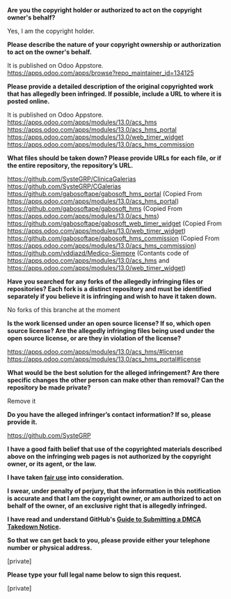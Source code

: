 **Are you the copyright holder or authorized to act on the copyright owner's behalf?**

Yes, I am the copyright holder.

**Please describe the nature of your copyright ownership or authorization to act on the owner's behalf.**

It is published on Odoo Appstore.  
https://apps.odoo.com/apps/browse?repo_maintainer_id=134125

**Please provide a detailed description of the original copyrighted work that has allegedly been infringed. If possible, include a URL to where it is posted online.**

It is published on Odoo Appstore.  
https://apps.odoo.com/apps/modules/13.0/acs_hms  
https://apps.odoo.com/apps/modules/13.0/acs_hms_portal  
https://apps.odoo.com/apps/modules/13.0/web_timer_widget  
https://apps.odoo.com/apps/modules/13.0/acs_hms_commission

**What files should be taken down? Please provide URLs for each file, or if the entire repository, the repository’s URL.**

https://github.com/SysteGRP/ClinicaGalerias  
https://github.com/SysteGRP/CGalerias  
https://github.com/gabosoftape/gabosoft_hms_portal (Copied From https://apps.odoo.com/apps/modules/13.0/acs_hms_portal)  
https://github.com/gabosoftape/gabosoft_hms (Copied From https://apps.odoo.com/apps/modules/13.0/acs_hms)  
https://github.com/gabosoftape/gabosoft_web_timer_widget (Copied From https://apps.odoo.com/apps/modules/13.0/web_timer_widget)  
https://github.com/gabosoftape/gabosoft_hms_commission (Copied From https://apps.odoo.com/apps/modules/13.0/acs_hms_commission)  
https://github.com/vddiazd/Medico-Siempre (Contants code of https://apps.odoo.com/apps/modules/13.0/acs_hms and https://apps.odoo.com/apps/modules/13.0/web_timer_widget)

**Have you searched for any forks of the allegedly infringing files or repositories? Each fork is a distinct repository and must be identified separately if you believe it is infringing and wish to have it taken down.**

No forks of this branche at the moment

**Is the work licensed under an open source license? If so, which open source license? Are the allegedly infringing files being used under the open source license, or are they in violation of the license?**

https://apps.odoo.com/apps/modules/13.0/acs_hms/#license  
https://apps.odoo.com/apps/modules/13.0/acs_hms_portal#license

**What would be the best solution for the alleged infringement? Are there specific changes the other person can make other than removal? Can the repository be made private?**

Remove it

**Do you have the alleged infringer’s contact information? If so, please provide it.**

https://github.com/SysteGRP

**I have a good faith belief that use of the copyrighted materials described above on the infringing web pages is not authorized by the copyright owner, or its agent, or the law.**

**I have taken <a href="https://www.lumendatabase.org/topics/22">fair use</a> into consideration.**

**I swear, under penalty of perjury, that the information in this notification is accurate and that I am the copyright owner, or am authorized to act on behalf of the owner, of an exclusive right that is allegedly infringed.**

**I have read and understand GitHub's <a href="https://docs.github.com/articles/guide-to-submitting-a-dmca-takedown-notice/">Guide to Submitting a DMCA Takedown Notice</a>.**

**So that we can get back to you, please provide either your telephone number or physical address.**

[private]

**Please type your full legal name below to sign this request.**

[private]
